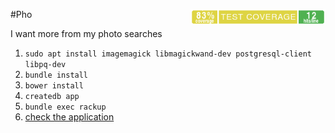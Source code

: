 #Pho <img src="https://raw.githubusercontent.com/pfarrell/pho/master/coverage/coverage-badge.png" align="right" height="25" >

I want more from my photo searches

1. `sudo apt install imagemagick libmagickwand-dev postgresql-client libpq-dev` 
1. `bundle install`
1. `bower install`
1. `createdb app`
1. `bundle exec rackup`
1. [check the application](http://localhost:9292)
